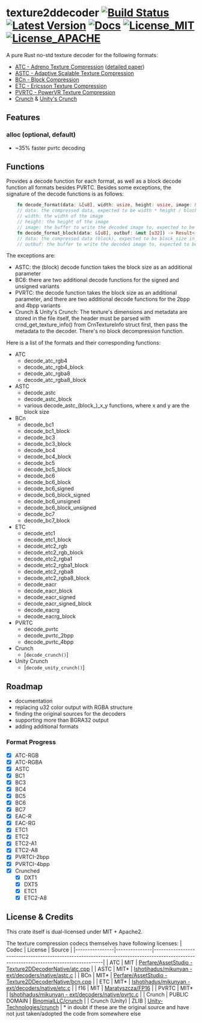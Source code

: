 # texture2ddecoder [![Build Status]][actions] [![Latest Version]][crates.io] [![Docs]][docs.rs] [![License_MIT]][license_mit] [![License_APACHE]][license_apache] 

[Build Status]: https://img.shields.io/github/actions/workflow/status/UniversalGameExtraction/texture2ddecoder/ci.yml?branch=master
[actions]: https://github.com/UniversalGameExtraction/texture2ddecoder/actions?query=branch%3Amain
[Latest Version]: https://img.shields.io/crates/v/texture2ddecoder.svg
[crates.io]: https://crates.io/crates/texture2ddecoder
[Docs]: https://docs.rs/texture2ddecoder/badge.svg
[docs.rs]: https://docs.rs/crate/texture2ddecoder/
[License_MIT]: https://img.shields.io/badge/License-MIT-yellow.svg
[license_mit]: https://raw.githubusercontent.com/UniversalGameExtraction/texture2ddecoder/main/LICENSE-MIT
[License_APACHE]: https://img.shields.io/badge/License-Apache%202.0-blue.svg
[license_apache]: https://raw.githubusercontent.com/UniversalGameExtraction/texture2ddecoder/main/LICENSE-APACHE

A pure Rust no-std texture decoder for the following formats:
 - [ATC - Adreno Texture Compression](https://registry.khronos.org/OpenGL/extensions/AMD/AMD_compressed_ATC_texture.txt) ([detailed paper](http://www.guildsoftware.com/papers/2012.Converting.DXTC.to.ATC.pdf))
 - [ASTC - Adaptive Scalable Texture Compression](https://en.wikipedia.org/wiki/Adaptive_Scalable_Texture_Compression)
 - [BCn - Block Compression](https://en.wikipedia.org/wiki/S3_Texture_Compression)
 - [ETC - Ericsson Texture Compression](https://en.wikipedia.org/wiki/Ericsson_Texture_Compression)
 - [PVRTC - PowerVR Texture Compression](https://en.wikipedia.org/wiki/PVRTC)
 - [Crunch](https://github.com/BinomialLLC/crunch) & [Unity's Crunch](https://github.com/Unity-Technologies/crunch)

## Features

### alloc (optional, default)

- ~35% faster pvrtc decoding

## Functions
Provides a decode function for each format, as well as a block decode function all formats besides PVRTC.
Besides some exceptions, the signature of the decode functions is as follows:
```rust
    fn decode_format(data: &[u8], width: usize, height: usize, image: &mut [u32]) -> Result<(), &'static str>
    // data: the compressed data, expected to be width * height / block_size in size
    // width: the width of the image
    // height: the height of the image
    // image: the buffer to write the decoded image to, expected to be width * height in size
    fn decode_format_block(data: &[u8], outbuf: &mut [u32]) -> Result<(), &'static str>
    // data: the compressed data (block), expected to be block_size in size
    // outbuf: the buffer to write the decoded image to, expected to be block_size in size
```
The exceptions are:
- ASTC: the (block) decode function takes the block size as an additional parameter
- BC6: there are two additional decode functions for the signed and unsigned variants
- PVRTC: the decode function takes the block size as an additional parameter, and there are two additional decode functions for the 2bpp and 4bpp variants
- Crunch & Unity's Crunch: The texture's dimensions and metadata are stored in the file itself, the header must be parsed with crnd_get_texture_info() from CrnTextureInfo struct first, then pass the metadata to the decoder. There's no block decompression function.

Here is a list of the formats and their corresponding functions:
- ATC
  - decode_atc_rgb4
  - decode_atc_rgb4_block
  - decode_atc_rgba8
  - decode_atc_rgba8_block
- ASTC
  - decode_astc
  - decode_astc_block
  - various decode_astc_(block_)_x_y functions, where x and y are the block size
- BCn
  - decode_bc1
  - decode_bc1_block
  - decode_bc3
  - decode_bc3_block
  - decode_bc4
  - decode_bc4_block
  - decode_bc5
  - decode_bc5_block
  - decode_bc6
  - decode_bc6_block
  - decode_bc6_signed
  - decode_bc6_block_signed
  - decode_bc6_unsigned
  - decode_bc6_block_unsigned
  - decode_bc7
  - decode_bc7_block
- ETC
  - decode_etc1
  - decode_etc1_block
  - decode_etc2_rgb
  - decode_etc2_rgb_block
  - decode_etc2_rgba1
  - decode_etc2_rgba1_block
  - decode_etc2_rgba8
  - decode_etc2_rgba8_block
  - decode_eacr
  - decode_eacr_block
  - decode_eacr_signed
  - decode_eacr_signed_block
  - decode_eacrg
  - decode_eacrg_block
- PVRTC
  - decode_pvrtc
  - decode_pvrtc_2bpp
  - decode_pvrtc_4bpp
- Crunch
  - [`decode_crunch()`]
- Unity Crunch
  - [`decode_unity_crunch()`]

## Roadmap
- documentation
- replacing u32 color output with RGBA structure
- finding the original sources for the decoders
- supporting more than BGRA32 output
- adding additional formats

### Format Progress

- [x] ATC-RGB
- [x] ATC-RGBA
- [x] ASTC
- [x] BC1
- [x] BC3
- [x] BC4
- [x] BC5
- [x] BC6
- [x] BC7
- [x] EAC-R
- [x] EAC-RG
- [x] ETC1
- [x] ETC2
- [x] ETC2-A1
- [x] ETC2-A8
- [x] PVRTCI-2bpp
- [x] PVRTCI-4bpp
- [x] Crunched
  - [x] DXT1
  - [x] DXT5
  - [x] ETC1
  - [x] ETC2-A8

## License & Credits

This crate itself is dual-licensed under MIT + Apache2.

The texture compression codecs themselves have following licenses:
| Codec          | License       | Source                                                                                                                                |
|----------------|---------------|---------------------------------------------------------------------------------------------------------------------------------------|
| ATC            | MIT           | [Perfare/AssetStudio - Texture2DDecoderNative/atc.cpp](https://github.com/Perfare/AssetStudio/tree/master/atc.cpp)                    |
| ASTC           | MIT\*         | [Ishotihadus/mikunyan - ext/decoders/native/astc.c](https://github.com/Ishotihadus/mikunyan/tree/master/ext/decoders/native/astc.c)   |
| BCn            | MIT\*         | [Perfare/AssetStudio - Texture2DDecoderNative/bcn.cpp](https://github.com/Perfare/AssetStudio/tree/master/bcn.cpp)                    |
| ETC            | MIT\*         | [Ishotihadus/mikunyan - ext/decoders/native/etc.c](https://github.com/Ishotihadus/mikunyan/tree/master/ext/decoders/native/etc.c)     |
| f16            | MIT           | [Maratyszcza/FP16](https://github.com/Maratyszcza/FP16)                                                                               |
| PVRTC          | MIT\*         | [Ishotihadus/mikunyan - ext/decoders/native/pvrtc.c](https://github.com/Ishotihadus/mikunyan/tree/master/ext/decoders/native/pvrtc.c) |
| Crunch         | PUBLIC DOMAIN | [BinomialLLC/crunch](https://github.com/BinomialLLC/crunch)                                                                           |
| Crunch (Unity) | ZLIB          | [Unity-Technologies/crunch](https://github.com/Unity-Technologies/crunch)                                                             |
\* in doubt if these are the original source and have not just taken/adopted the code from somewhere else